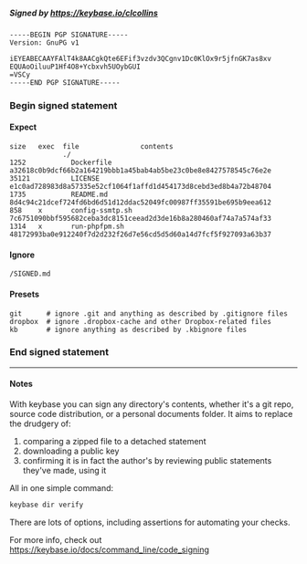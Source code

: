 ##### Signed by https://keybase.io/clcollins
```
-----BEGIN PGP SIGNATURE-----
Version: GnuPG v1

iEYEABECAAYFAlT4k8AACgkQte6EFif3vzdv3QCgnv1Dc0KlOx9r5jfnGK7as8xv
EQUAoOiluuP1Hf4O8+Ycbxvh5UOybGUI
=VSCy
-----END PGP SIGNATURE-----

```

<!-- END SIGNATURES -->

### Begin signed statement 

#### Expect

```
size   exec  file               contents                                                        
             ./                                                                                 
1252           Dockerfile       a32618c0b9dcf66b2a164219bbb1a45bab4ab5be23c0be8e8427578545c76e2e
35121          LICENSE          e1c0ad728983d8a57335e52cf1064f1affd1d454173d8cebd3ed8b4a72b48704
1735           README.md        8d4c94c21dcef724fd6bd6d51d12ddac52049fc00987ff35591be695b9eea612
858    x       config-ssmtp.sh  7c6751090bbf595682ceba3dc8151ceead2d3de16b8a280460af74a7a574af33
1314   x       run-phpfpm.sh    48172993ba0e912240f7d2d232f26d7e56cd5d5d60a14d7fcf5f927093a63b37
```

#### Ignore

```
/SIGNED.md
```

#### Presets

```
git      # ignore .git and anything as described by .gitignore files
dropbox  # ignore .dropbox-cache and other Dropbox-related files    
kb       # ignore anything as described by .kbignore files          
```

<!-- summarize version = 0.0.9 -->

### End signed statement

<hr>

#### Notes

With keybase you can sign any directory's contents, whether it's a git repo,
source code distribution, or a personal documents folder. It aims to replace the drudgery of:

  1. comparing a zipped file to a detached statement
  2. downloading a public key
  3. confirming it is in fact the author's by reviewing public statements they've made, using it

All in one simple command:

```bash
keybase dir verify
```

There are lots of options, including assertions for automating your checks.

For more info, check out https://keybase.io/docs/command_line/code_signing